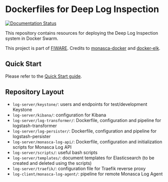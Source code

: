 Dockerfiles for Deep Log Inspection
===================================
[![Documentation Status](https://readthedocs.org/projects/deep-log-inspection/badge/?version=latest)](http://deep-log-inspection.readthedocs.io/en/latest/?badge=latest)

This repository contains resources for deploying the Deep Log Inspection system in Docker Swarm.

This project is part of [FIWARE][1]. Credits to [monasca-docker][2] and [docker-elk][3].

## Quick Start
Please refer to the [Quick Start guide](doc/quickstart.md).

## Repository Layout

 * `log-server/keystone/`: users and endpoints for test/development Keystone
 * `log-server/kibana/`: configuration for Kibana
 * `log-server/log-transformer/`: Dockerfile, configuration and pipeline for logstash-transformer
 * `log-server/log-persister/`: Dockerfile, configuration and pipeline for logstash-persister
 * `log-server/monasca-log-api/`: Dockerfile, configuration and initialization scripts for Monasca Log API
 * `log-server/scripts/`: useful bash scripts
 * `log-server/templates/`: document templates for Elasticsearch (to be created and deleted using the scripts)
 * `log-server/traefik/`: configuration file for Traefik reverse proxy
 * `log-client/monasca-log-agent/`: pipeline for remote Monasca Log Agent

[1]:https://www.fiware.org/
[2]:https://github.com/monasca/monasca-docker
[3]:https://github.com/deviantony/docker-elk
